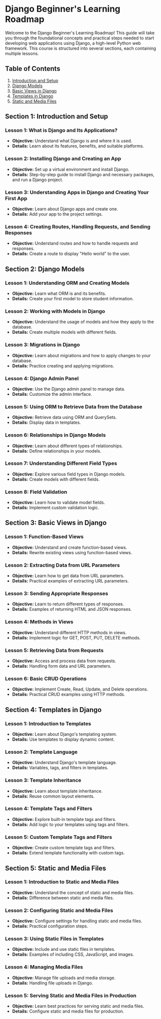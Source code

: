 # Django Beginner's Learning Roadmap

Welcome to the Django Beginner's Learning Roadmap! This guide will take you through the foundational concepts and practical steps needed to start developing web applications using Django, a high-level Python web framework. This course is structured into several sections, each containing multiple lessons. 

## Table of Contents
1. [Introduction and Setup](#section-1-introduction-and-setup)
2. [Django Models](#section-2-django-models)
3. [Basic Views in Django](#section-3-basic-views-in-django)
4. [Templates in Django](#section-4-templates-in-django)
5. [Static and Media Files](#section-5-static-and-media-files)

## Section 1: Introduction and Setup
### Lesson 1: What is Django and Its Applications?
- **Objective:** Understand what Django is and where it is used.
- **Details:** Learn about its features, benefits, and suitable platforms.

### Lesson 2: Installing Django and Creating an App
- **Objective:** Set up a virtual environment and install Django.
- **Details:** Step-by-step guide to install Django and necessary packages, and run a Django project.

### Lesson 3: Understanding Apps in Django and Creating Your First App
- **Objective:** Learn about Django apps and create one.
- **Details:** Add your app to the project settings.

### Lesson 4: Creating Routes, Handling Requests, and Sending Responses
- **Objective:** Understand routes and how to handle requests and responses.
- **Details:** Create a route to display "Hello world" to the user.

## Section 2: Django Models
### Lesson 1: Understanding ORM and Creating Models
- **Objective:** Learn what ORM is and its benefits.
- **Details:** Create your first model to store student information.

### Lesson 2: Working with Models in Django
- **Objective:** Understand the usage of models and how they apply to the database.
- **Details:** Create multiple models with different fields.

### Lesson 3: Migrations in Django
- **Objective:** Learn about migrations and how to apply changes to your database.
- **Details:** Practice creating and applying migrations.

### Lesson 4: Django Admin Panel
- **Objective:** Use the Django admin panel to manage data.
- **Details:** Customize the admin interface.

### Lesson 5: Using ORM to Retrieve Data from the Database
- **Objective:** Retrieve data using ORM and QuerySets.
- **Details:** Display data in templates.

### Lesson 6: Relationships in Django Models
- **Objective:** Learn about different types of relationships.
- **Details:** Define relationships in your models.

### Lesson 7: Understanding Different Field Types
- **Objective:** Explore various field types in Django models.
- **Details:** Create models with different fields.

### Lesson 8: Field Validation
- **Objective:** Learn how to validate model fields.
- **Details:** Implement custom validation logic.

## Section 3: Basic Views in Django
### Lesson 1: Function-Based Views
- **Objective:** Understand and create function-based views.
- **Details:** Rewrite existing views using function-based views.

### Lesson 2: Extracting Data from URL Parameters
- **Objective:** Learn how to get data from URL parameters.
- **Details:** Practical examples of extracting URL parameters.

### Lesson 3: Sending Appropriate Responses
- **Objective:** Learn to return different types of responses.
- **Details:** Examples of returning HTML and JSON responses.

### Lesson 4: Methods in Views
- **Objective:** Understand different HTTP methods in views.
- **Details:** Implement logic for GET, POST, PUT, DELETE methods.

### Lesson 5: Retrieving Data from Requests
- **Objective:** Access and process data from requests.
- **Details:** Handling form data and URL parameters.

### Lesson 6: Basic CRUD Operations
- **Objective:** Implement Create, Read, Update, and Delete operations.
- **Details:** Practical CRUD examples using HTTP methods.

## Section 4: Templates in Django
### Lesson 1: Introduction to Templates
- **Objective:** Learn about Django's templating system.
- **Details:** Use templates to display dynamic content.

### Lesson 2: Template Language
- **Objective:** Understand Django's template language.
- **Details:** Variables, tags, and filters in templates.

### Lesson 3: Template Inheritance
- **Objective:** Learn about template inheritance.
- **Details:** Reuse common layout elements.

### Lesson 4: Template Tags and Filters
- **Objective:** Explore built-in template tags and filters.
- **Details:** Add logic to your templates using tags and filters.

### Lesson 5: Custom Template Tags and Filters
- **Objective:** Create custom template tags and filters.
- **Details:** Extend template functionality with custom tags.

## Section 5: Static and Media Files
### Lesson 1: Introduction to Static and Media Files
- **Objective:** Understand the concept of static and media files.
- **Details:** Difference between static and media files.

### Lesson 2: Configuring Static and Media Files
- **Objective:** Configure settings for handling static and media files.
- **Details:** Practical configuration steps.

### Lesson 3: Using Static Files in Templates
- **Objective:** Include and use static files in templates.
- **Details:** Examples of including CSS, JavaScript, and images.

### Lesson 4: Managing Media Files
- **Objective:** Manage file uploads and media storage.
- **Details:** Handling file uploads in Django.

### Lesson 5: Serving Static and Media Files in Production
- **Objective:** Learn best practices for serving static and media files.
- **Details:** Configure static and media files for production.
